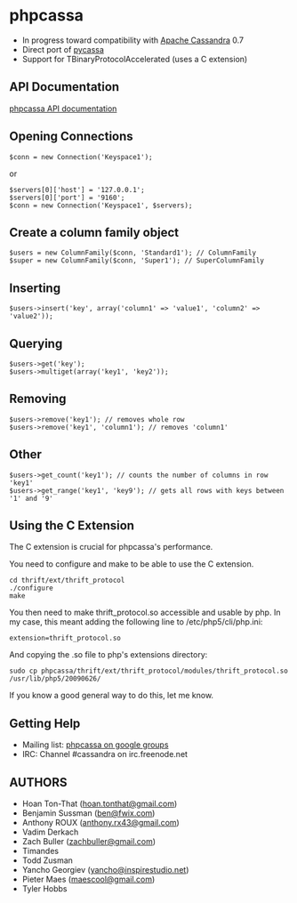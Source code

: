 phpcassa
========

* In progress toward compatibility with [Apache Cassandra](http://cassandra.apache.org) 0.7
* Direct port of [pycassa](http://github.com/pycassa/pycassa)
* Support for TBinaryProtocolAccelerated (uses a C extension)

API Documentation
-----------------

[phpcassa API documentation](http://thobbs.github.com/phpcassa)

Opening Connections
-------------------

    $conn = new Connection('Keyspace1');

or

    $servers[0]['host'] = '127.0.0.1';
    $servers[0]['port'] = '9160';
    $conn = new Connection('Keyspace1', $servers);

Create a column family object
-----------------------------

    $users = new ColumnFamily($conn, 'Standard1'); // ColumnFamily
    $super = new ColumnFamily($conn, 'Super1'); // SuperColumnFamily

Inserting
---------

    $users->insert('key', array('column1' => 'value1', 'column2' => 'value2'));

Querying
--------

    $users->get('key'); 
    $users->multiget(array('key1', 'key2'));

Removing
--------

    $users->remove('key1'); // removes whole row
    $users->remove('key1', 'column1'); // removes 'column1'

Other
-----

    $users->get_count('key1'); // counts the number of columns in row 'key1'
    $users->get_range('key1', 'key9'); // gets all rows with keys between '1' and '9'

Using the C Extension
---------------------

The C extension is crucial for phpcassa's performance.

You need to configure and make to be able to use the C extension.

    cd thrift/ext/thrift_protocol
    ./configure
    make

You then need to make thrift_protocol.so accessible and usable by
php. In my case, this meant adding the following line to
/etc/php5/cli/php.ini:

    extension=thrift_protocol.so

And copying the .so file to php's extensions directory:

    sudo cp phpcassa/thrift/ext/thrift_protocol/modules/thrift_protocol.so /usr/lib/php5/20090626/

If you know a good general way to do this, let me know.

Getting Help
------------

* Mailing list: [phpcassa on google groups](http://groups.google.com/group/phpcassa)
* IRC: Channel #cassandra on irc.freenode.net

AUTHORS
-------

* Hoan Ton-That (hoan.tonthat@gmail.com)
* Benjamin Sussman (ben@fwix.com)
* Anthony ROUX (anthony.rx43@gmail.com)
* Vadim Derkach
* Zach Buller (zachbuller@gmail.com)
* Timandes
* Todd Zusman
* Yancho Georgiev (yancho@inspirestudio.net)
* Pieter Maes (maescool@gmail.com)
* Tyler Hobbs
